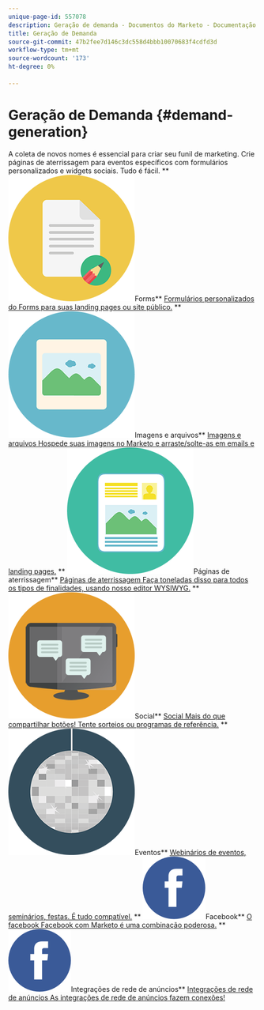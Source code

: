 ```yaml
---
unique-page-id: 557078
description: Geração de demanda - Documentos do Marketo - Documentação do produto
title: Geração de Demanda
source-git-commit: 47b2fee7d146c3dc558d4bbb10070683f4cdfd3d
workflow-type: tm+mt
source-wordcount: '173'
ht-degree: 0%

---
```



# Geração de Demanda {#demand-generation}

A coleta de novos nomes é essencial para criar seu funil de marketing. Crie páginas de aterrissagem para eventos específicos com formulários personalizados e widgets sociais. Tudo é fácil.
** ![Forms](assets/documents-bookmarks-16.png)Forms** [Formulários personalizados do Forms para suas landing pages ou site público.](https://docs.marketo.com/display/DOCS/Forms)     ** ![Imagens e arquivos](assets/graphic-design-tools-06.png)Imagens e arquivos** [Imagens e arquivos Hospede suas imagens no Marketo e arraste/solte-as em emails e landing pages.](https://docs.marketo.com/display/DOCS/Images+and+Files)     ** ![Páginas de aterrissagem](assets/office-artboard-80.png)Páginas de aterrissagem** [Páginas de aterrissagem Faça toneladas disso para todos os tipos de finalidades, usando nosso editor WYSIWYG.](https://docs.marketo.com/pages/viewpage.action?pageId=2359689)     ** ![Social](assets/chat-messages-18.png)Social** [Social Mais do que compartilhar botões! Tente sorteios ou programas de referência.](https://docs.marketo.com/display/DOCS/Social)     ** ![Eventos](assets/party-10.png)Eventos** [Webinários de eventos, seminários, festas. É tudo compatível.](https://docs.marketo.com/pages/viewpage.action?pageId=2949755)     ** ![Facebook](assets/facebook-icon.png)Facebook** [O facebook Facebook com Marketo é uma combinação poderosa.](https://docs.marketo.com/display/DOCS/Facebook)     ** ![Integrações de rede de anúncios](assets/facebook-icon.png)Integrações de rede de anúncios** [Integrações de rede de anúncios As integrações de rede de anúncios fazem conexões!](https://docs.marketo.com/display/DOCS/Ad+Network+Integrations)